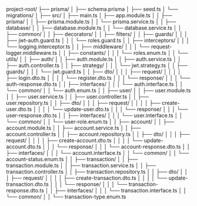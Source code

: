 project-root/
├── prisma/
│   ├── schema.prisma
│   ├── seed.ts
│   └── migrations/
│
├── src/
│   ├── main.ts
│   ├── app.module.ts
│
│   ├── prisma/
│   │   ├── prisma.module.ts
│   │   └── prisma.service.ts
│
│   ├── database/
│   │   ├── database.module.ts
│   │   └── database.service.ts
│
│   ├── common/
│   │   ├── decorators/
│   │   ├── filters/
│   │   ├── guards/
│   │   │   ├── jwt-auth.guard.ts
│   │   │   └── roles.guard.ts
│   │   ├── interceptors/
│   │   │   └── logging.interceptor.ts
│   │   ├── middleware/
│   │   │   └── request-logger.middleware.ts
│   │   ├── constants/
│   │   │   └── roles.enum.ts
│   │   └── utils/
│
│   ├── auth/
│   │   ├── auth.module.ts
│   │   ├── auth.service.ts
│   │   ├── auth.controller.ts
│   │   ├── strategy/
│   │   │   └── jwt.strategy.ts
│   │   ├── guards/
│   │   │   └── jwt.guard.ts
│   │   ├── dto/
│   │   │   ├── request/
│   │   │   │   ├── login.dto.ts
│   │   │   │   └── register.dto.ts
│   │   │   └── response/
│   │   │       └── auth-response.dto.ts
│   │   ├── interfaces/
│   │   │   └── auth.interface.ts
│   │   └── common/
│   │       └── auth.enum.ts
│
│   ├── user/
│   │   ├── user.module.ts
│   │   ├── user.service.ts
│   │   ├── user.controller.ts
│   │   ├── user.repository.ts
│   │   ├── dto/
│   │   │   ├── request/
│   │   │   │   ├── create-user.dto.ts
│   │   │   │   └── update-user.dto.ts
│   │   │   └── response/
│   │   │       └── user-response.dto.ts
│   │   ├── interfaces/
│   │   │   └── user.interface.ts
│   │   └── common/
│   │       └── user-role.enum.ts
│
│   ├── account/
│   │   ├── account.module.ts
│   │   ├── account.service.ts
│   │   ├── account.controller.ts
│   │   ├── account.repository.ts
│   │   ├── dto/
│   │   │   ├── request/
│   │   │   │   ├── create-account.dto.ts
│   │   │   │   └── update-account.dto.ts
│   │   │   └── response/
│   │   │       └── account-response.dto.ts
│   │   ├── interfaces/
│   │   │   └── account.interface.ts
│   │   └── common/
│   │       └── account-status.enum.ts
│
│   ├── transaction/
│   │   ├── transaction.module.ts
│   │   ├── transaction.service.ts
│   │   ├── transaction.controller.ts
│   │   ├── transaction.repository.ts
│   │   ├── dto/
│   │   │   ├── request/
│   │   │   │   ├── create-transaction.dto.ts
│   │   │   │   └── update-transaction.dto.ts
│   │   │   └── response/
│   │   │       └── transaction-response.dto.ts
│   │   ├── interfaces/
│   │   │   └── transaction.interface.ts
│   │   └── common/
│   │       └── transaction-type.enum.ts

